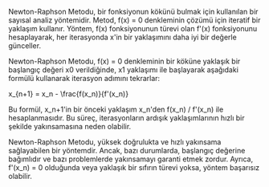 Newton-Raphson Metodu, bir fonksiyonun kökünü bulmak için kullanılan bir sayısal analiz yöntemidir. Metod, f(x) = 0 denkleminin çözümü için iteratif bir yaklaşım kullanır. Yöntem, f(x) fonksiyonunun türevi olan f'(x) fonksiyonunu hesaplayarak, her iterasyonda x'in bir yaklaşımını daha iyi bir değerle günceller.

Newton-Raphson Metodu, f(x) = 0 denkleminin bir köküne yaklaşık bir başlangıç değeri x0 verildiğinde, x1 yaklaşımı ile başlayarak aşağıdaki formülü kullanarak iterasyon adımını tekrarlar:

x_{n+1} = x_n - \frac{f(x_n)}{f'(x_n)}

Bu formül, x_n+1'in bir önceki yaklaşım x_n'den f(x_n) / f'(x_n) ile hesaplanmasıdır. Bu süreç, iterasyonların ardışık yaklaşımlarının hızlı bir şekilde yakınsamasına neden olabilir.

Newton-Raphson Metodu, yüksek doğrulukta ve hızlı yakınsama sağlayabilen bir yöntemdir. Ancak, bazı durumlarda, başlangıç değerine bağımlıdır ve bazı problemlerde yakınsamayı garanti etmek zordur. Ayrıca, f'(x_n) = 0 olduğunda veya yaklaşık bir sıfırın türevi yoksa, yöntem başarısız olabilir.